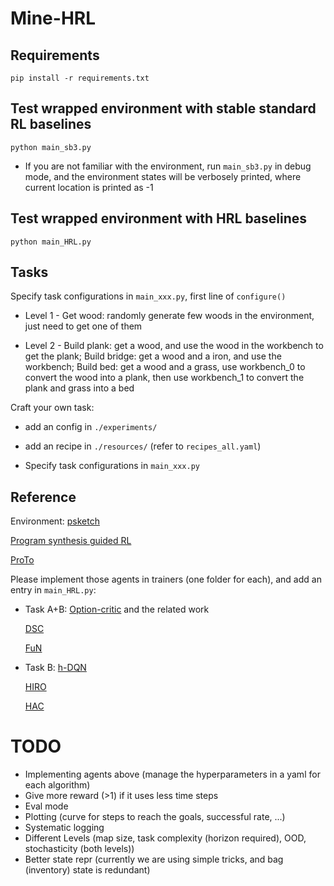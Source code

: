 # Mine-HRL

## Requirements
`pip install -r requirements.txt`

## Test wrapped environment with stable standard RL baselines
`python main_sb3.py`

- If you are not familiar with the environment, run `main_sb3.py` in debug mode, and the environment states will be verbosely printed, where current location is printed as -1

## Test wrapped environment with HRL baselines
`python main_HRL.py`

## Tasks
Specify task configurations in `main_xxx.py`, first line of `configure()`
- Level 1 - Get wood: randomly generate few woods in the environment, just need to get one of them

- Level 2 - Build plank: get a wood, and use the wood in the workbench to get the plank; Build bridge: get a wood and a iron, and use the workbench; Build bed: get a wood and a grass, use workbench_0 to convert the wood into a plank, then use workbench_1 to convert the plank and grass into a bed

Craft your own task:
- add an config in `./experiments/`

- add an recipe in `./resources/` (refer to `recipes_all.yaml`)

- Specify task configurations in `main_xxx.py`

## Reference
Environment:
[psketch](https://github.com/jacobandreas/psketch)

[Program synthesis guided RL](https://github.com/yycdavid/program-synthesis-guided-RL)

[ProTo](https://github.com/sjtuytc/Neurips21-ProTo-Program-guided-Transformers-for-Program-guided-Tasks)

Please implement those agents in trainers (one folder for each), and add an entry in `main_HRL.py`:
- Task A+B:
    [Option-critic](https://github.com/lweitkamp/option-critic-pytorch) and the related work

    [DSC](https://github.com/deep-skill-chaining/deep-skill-chaining)

    [FuN](https://github.com/lweitkamp/feudalnets-pytorch)

- Task B:
    [h-DQN](https://github.com/skumar9876/Hierarchical-DQN)

    [HIRO](https://github.com/watakandai/hiro_pytorch)

    [HAC](https://github.com/andrew-j-levy/Hierarchical-Actor-Critc-HAC-)


# TODO
- Implementing agents above (manage the hyperparameters in a yaml for each algorithm)
- Give more reward (>1) if it uses less time steps
- Eval mode
- Plotting (curve for steps to reach the goals, successful rate, ...)
- Systematic logging
- Different Levels (map size, task complexity (horizon required), OOD, stochasticity (both levels))
- Better state repr (currently we are using simple tricks, and bag (inventory) state is redundant)
